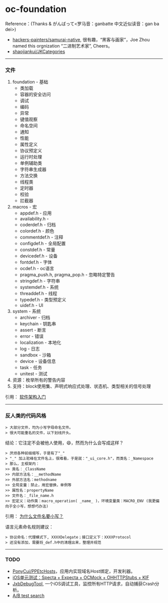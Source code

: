 # oc-foundation

Reference：(Thanks & がんばって<罗马音：ganbatte 中文近似读音：gan ba dei>)

* [hackers-painters/samurai-native](https://github.com/hackers-painters/samurai-native), 很有趣，“黑客与画家”，Joe Zhou named this orgnization “二进制艺术家”, Cheers。
* [shaojiankui/JKCategories](https://github.com/shaojiankui/JKCategories)

----------
### 文件

1. foundation - 基础
    * 类加载
    * 容器的安全访问
    * 调试
    * 编码
    * 异常
    * 键值观察
    * 命名空间
    * 通知
    * 性能
    * 属性定义
    * 协议预定义
    * 运行时处理
    * 单例辅助类
    * 字符串生成器
    * 方法交换
    * 线程类
    * 定时器
    * 校验
    * 拦截器
2. macros - 宏
    * appdef.h - 应用
    * availability.h - 
    * coderdef.h - 归档
    * colordef.h - 颜色
    * commentdef.h - 注释
    * configdef.h - 全局配置
    * constdef.h - 常量
    * devicedef.h - 设备
    * fontdef.h - 字体
    * ocdef.h - oc语言
    * pragma_push.h, pragma_pop.h - 忽略特定警告
    * stringdef.h - 字符串
    * systemdef.h - 系统
    * threaddef.h - 线程
    * typedef.h - 类型预定义
    * uidef.h - UI
3. system - 系统
    * archiver - 归档
    * keychain - 钥匙串
    * assert - 断言 
    * error - 错误
    * localization - 本地化
    * log - 日志
    * sandbox - 沙箱
    * device - 设备信息
    * task - 任务
    * unitest - 测试
5. 资源：枚举所有的警告内容
6. 支持：block使用集、声明式响应式处理、状态机、类型相关的信号处理

引用：
	[软件架构入门](http://www.ruanyifeng.com/blog/2016/09/software-architecture.html)

----------
### 反人类的代码风格

	> 大部分文件，均为小写字母命名文件。
	> 很大可能重名的文件，以下划线开头。

结论：它注定不会被他人使用，😄，然而为什么会写成这样？

	> 厌烦各种前缀缩写，于是有了"_"
	> "_" 加上驼峰在文件名上，很难看，于是就："_ui_core.h"，而类名：_Namespace
    > 那么，主框架内：
    >> 类名：_ClassName
    >> 内部方法名：__methodName
    >> 外部方法名：methodname
    >> 全局变量：禁止，用宏替换，单例等
    >> 属性名：propertyName
    >> 文件名：_file_name.h
    >> 宏定义：动作类：macro_operation( _name_ )，环境变量类：MACRO_ENV (我更偏向于全小写，想想巧办法)

引用：
	[为什么文件名要小写？](http://www.ruanyifeng.com/blog/2017/02/filename-should-be-lowercase.html)

语言元素命名规则建议：

    > 协议命名：代理模式下, XXXXDelegate；接口定义下：XXXXProtocol
    > 还没有添加，需要将_def.h中的清理出来，整理并规范

----------
### TODO
* [PonyCui/PPEtcHosts](https://github.com/PonyCui/PPEtcHosts)，应用内实现域名Host绑定，开发利器。
* [iOS单元测试：Specta + Expecta + OCMock + OHHTTPStubs + KIF](http://blog.csdn.net/colorapp/article/details/47007431)
* [JxbDebugTool](https://github.com/JxbSir/JxbDebugTool), 一个iOS调试工具，监控所有HTTP请求，自动捕获Crash分析。
* [A/B test search](https://github.com/search?l=Objective-C&q=a%2Fb+testing&ref=searchresults&type=Repositories&utf8=✓)
